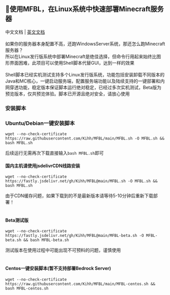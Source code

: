 ## 👏使用MFBL，在Linux系统中快速部署Minecraft服务器
中文文档 | [英文文档](https://github.com/Kihh/MFBL/blob/main/README-en-us.md)</br>
</br>
如果你的服务器本身配置不高，还跑WindowsServer系统，那还怎么跑Minecraft服务器？</br>
所以在Linux发行版系统中部署Minecraft是绝佳选择，但命令行用起来始终比图形界面困难，此项目可以使用Shell脚本代替GUI，达到一样的效果</br>
</br>
Shell脚本已经实机测试支持多个Linux发行版系统，功能包括安装卸载不同版本的Java和MC核心，一键启动服务端，配置服务端功能以及陆续支持的一键部署和内网穿透功能，稳定版本保证脚本运行绝对稳定，已经过多次实机测试，Beta版为预览版本，仅共预览体验。脚本已开源且绝对安全，请放心使用</br>
### 安装脚本
### Ubuntu/Debian一键安装脚本</br>
```shell
wget --no-check-certificate https://raw.githubusercontent.com/Kihh/MFBL/main/MFBL.sh -O MFBL.sh && bash MFBL.sh
```
后续运行无需再次下载直接输入```bash MFBL.sh```即可

#### 国内主机请使用jsdelivrCDN线路安装 </br>

```shell
wget --no-check-certificate https://fastly.jsdelivr.net/gh/Kihh/MFBL@main/MFBL.sh -O MFBL.sh && bash MFBL.sh
```
由于CDN缓存问题，如果下载到的不是最新版本请等待5-10分钟后重新下载部署！
</br>
</br>

#### Beta测试版

```shell
wget --no-check-certificate https://fastly.jsdelivr.net/gh/Kihh/MFBL@main/MFBL-beta.sh -O MFBL-beta.sh && bash MFBL-beta.sh
```
测试版本在使用过程中可能出现不可预料的问题，谨慎使用
</br>
</br>

#### Centos一键安装脚本(暂不支持部署Bedrock Server) </br>

```shell
wget --no-check-certificate https://raw.githubusercontent.com/Kihh/MFBL/main/MFBL-centos.sh && bash MFBL-centos.sh
```
</br>


